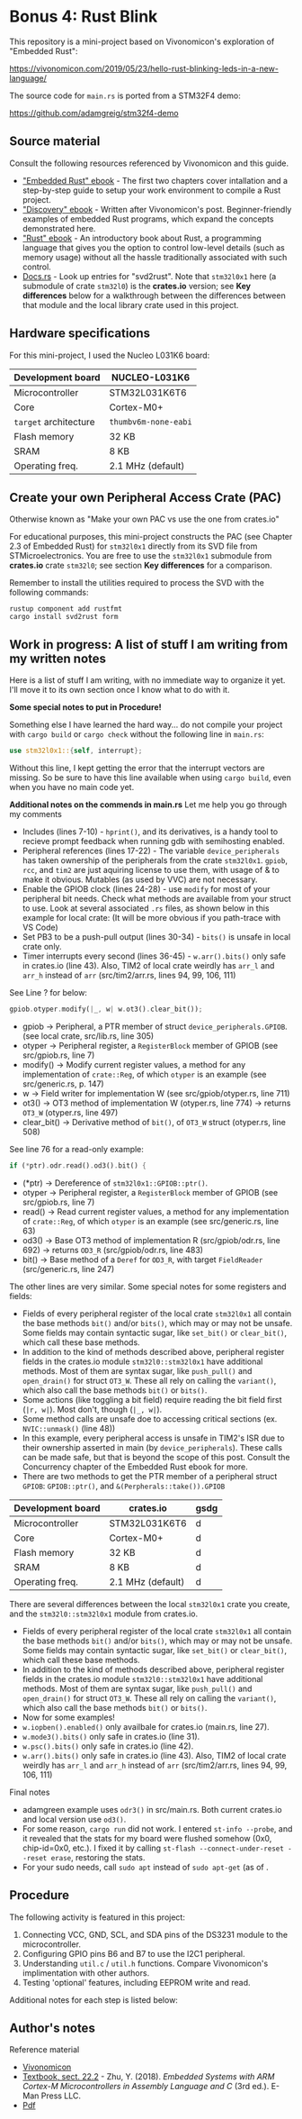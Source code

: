 # Bonus 4: Rust Blink
This repository is a mini-project based on Vivonomicon's exploration of "Embedded Rust":

https://vivonomicon.com/2019/05/23/hello-rust-blinking-leds-in-a-new-language/

The source code for `main.rs` is ported from a STM32F4 demo:

https://github.com/adamgreig/stm32f4-demo

## Source material
Consult the following resources referenced by Vivonomicon and this guide.
* ["Embedded Rust" ebook](https://docs.rust-embedded.org/book/ "Embedded Rust ebook") - The first two chapters cover intallation and a step-by-step guide to setup your work environment to compile a Rust project.
* ["Discovery" ebook](https://docs.rust-embedded.org/discovery/ "Discovery ebook") - Written after Vivonomicon's post. Beginner-friendly examples of embedded Rust programs, which expand the concepts demonstrated here.
* ["Rust" ebook](https://doc.rust-lang.org/book/ "Rust ebook") - An introductory book about Rust, a programming language that gives you the option to control low-level details (such as memory usage) without all the hassle traditionally associated with such control.
* [Docs.rs](https://docs.rs/) - Look up entries for "svd2rust". Note that `stm32l0x1` here (a submodule of crate `stm32l0`) is the **crates.io** version; see **Key differences** below for a walkthrough between the differences between that module and the local library crate used in this project.

## Hardware specifications
For this mini-project, I used the Nucleo L031K6 board:

Development board     | NUCLEO-L031K6
----------------------|------------------
Microcontroller       | STM32L031K6T6
Core                  | Cortex-M0+
`target` architecture | `thumbv6m-none-eabi`
Flash memory          | 32 KB
SRAM                  | 8 KB
Operating freq.       | 2.1 MHz (default)

## Create your own Peripheral Access Crate (PAC)

Otherwise known as "Make your own PAC vs use the one from crates.io"

For educational purposes, this mini-project constructs the PAC (see Chapter 2.3 of Embedded Rust) for `stm32l0x1` directly from its SVD file from STMicroelectronics. You are free to use the `stm32l0x1` submodule from **crates.io** crate `stm32l0`; see section **Key differences** for a comparison.

Remember to install the utilities required to process the SVD with the following commands: 
```
rustup component add rustfmt
cargo install svd2rust form
```

## Work in progress: A list of stuff I am writing from my written notes
Here is a list of stuff I am writing, with no immediate way to organize it yet. I'll move it to its own section once I know what to do with it.

**Some special notes to put in Procedure!**

Something else I have learned the hard way... do not compile your project with `cargo build` or `cargo check` without the following line in `main.rs`:
```rs
use stm32l0x1::{self, interrupt};
```
Without this line, I kept getting the error that the interrupt vectors are missing. So be sure to have this line available when using `cargo build`, even when you have no main code yet.

**Additional notes on the commends in main.rs**
Let me help you go through my comments
* Includes (lines 7-10) - `hprint()`, and its derivatives, is a handy tool to recieve prompt feedback when running gdb with semihosting enabled.
* Peripheral references (lines 17-22) - The variable `device_peripherals` has taken ownership of the peripherals from the crate `stm32l0x1`. `gpiob`, `rcc`, and `tim2` are just aquiring license to use them, with usage of & to make it obvious. Mutables (as used by VVC) are not necessary.
* Enable the GPIOB clock (lines 24-28) - use `modify` for most of your peripheral bit needs. Check what methods are available from your struct to use. Look at several associated `.rs` files, as shown below in this example for local crate: (It will be more obvious if you path-trace with VS Code)
* Set PB3 to be a push-pull output (lines 30-34) - `bits()` is unsafe in local crate only.
* Timer interrupts every second (lines 36-45) - `w.arr().bits()` only safe in crates.io (line 43). Also, TIM2 of local crate weirdly has `arr_l` and `arr_h` instead of `arr` (src/tim2/arr.rs, lines 94, 99, 106, 111)

See Line ? for below:
```rs
gpiob.otyper.modify(|_, w| w.ot3().clear_bit());
```
* gpiob -> Peripheral, a PTR member of struct `device_peripherals.GPIOB`. (see local crate, src/lib.rs, line 305)
* otyper -> Peripheral register, a `RegisterBlock` member of GPIOB (see src/gpiob.rs, line 7)
* modify() -> Modify current register values, a method for any implementation of `crate::Reg`, of which `otyper` is an example (see src/generic.rs, p. 147)
* w -> Field writer for implementation W (see src/gpiob/otyper.rs, line 711)
* ot3() -> OT3 method of implementation W (otyper.rs, line 774) -> returns `OT3_W` (otyper.rs, line 497)
* clear_bit() -> Derivative method of `bit()`, of `OT3_W` struct (otyper.rs, line 508)

See line 76 for a read-only example:
```rs
if (*ptr).odr.read().od3().bit() {
```
* (\*ptr) -> Dereference of `stm32l0x1::GPIOB::ptr()`.
* otyper -> Peripheral register, a `RegisterBlock` member of GPIOB (see src/gpiob.rs, line 7)
* read() -> Read current register values, a method for any implementation of `crate::Reg`, of which `otyper` is an example (see src/generic.rs, line 63)
* od3() -> Base OT3 method of implementation R (src/gpiob/odr.rs, line 692) -> returns `OD3_R` (src/gpiob/odr.rs, line 483)
* bit() -> Base method of a `Deref` for `OD3_R`, with target `FieldReader` (src/generic.rs, line 247)

The other lines are very similar. Some special notes for some registers and fields:
* Fields of every peripheral register of the local crate `stm32l0x1` all contain the base methods `bit()` and/or `bits()`, which may or may not be unsafe. Some fields may contain syntactic sugar, like `set_bit()` or `clear_bit()`, which call these base methods.
* In addition to the kind of methods described above, peripheral register fields in the crates.io module `stm32l0::stm32l0x1` have additional methods. Most of them are syntax sugar, like `push_pull()` and `open_drain()` for struct `OT3_W`. These all rely on calling the `variant()`, which also call the base methods `bit()` or `bits()`.
* Some actions (like toggling a bit field) require reading the bit field first (`|r, w|`). Most don't, though (`|_, w|`).
* Some method calls are unsafe doe to accessing critical sections (ex. `NVIC::unmask()` (line 48))
* In this example, every peripheral access is unsafe in TIM2's ISR due to their ownership asserted in main (by `device_peripherals`). These calls can be made safe, but that is beyond the scope of this post. Consult the Concurrency chapter of the Embedded Rust ebook for more.
* There are two methods to get the PTR member of a peripheral struct `GPIOB`: `GPIOB::ptr()`, and `&(Perpherals::take()).GPIOB`

Development board | crates.io    | gsdg
------------------|-------------------|--------------
Microcontroller   | STM32L031K6T6     | d
Core              | Cortex-M0+        | d
Flash memory      | 32 KB             | d
SRAM              | 8 KB              | d
Operating freq.   | 2.1 MHz (default) | d

There are several differences between the local `stm32l0x1` crate you create, and the `stm32l0::stm32l0x1` module from crates.io.
* Fields of every peripheral register of the local crate `stm32l0x1` all contain the base methods `bit()` and/or `bits()`, which may or may not be unsafe. Some fields may contain syntactic sugar, like `set_bit()` or `clear_bit()`, which call these base methods.
* In addition to the kind of methods described above, peripheral register fields in the crates.io module `stm32l0::stm32l0x1` have additional methods. Most of them are syntax sugar, like `push_pull()` and `open_drain()` for struct `OT3_W`. These all rely on calling the `variant()`, which also call the base methods `bit()` or `bits()`.
* Now for some examples!
* `w.iopben().enabled()` only availbale for crates.io (main.rs, line 27).
* `w.mode3().bits()` only safe in crates.io (line 31).
* `w.psc().bits()` only safe in crates.io (line 42).
* `w.arr().bits()` only safe in crates.io (line 43). Also, TIM2 of local crate weirdly has `arr_l` and `arr_h` instead of `arr` (src/tim2/arr.rs, lines 94, 99, 106, 111)

Final notes
* adamgreen example uses `odr3()` in src/main.rs. Both current crates.io and local version use `od3()`.
* For some reason, `cargo run` did not work. I entered `st-info --probe`, and it revealed that the stats for my board were flushed somehow (0x0, chip-id=0x0, etc.). I fixed it by calling `st-flash --connect-under-reset --reset erase`, restoring the stats.
* For your sudo needs, call `sudo apt` instead of `sudo apt-get` (as of .


## Procedure
The following activity is featured in this project:
1. Connecting VCC, GND, SCL, and SDA pins of the DS3231 module to the microcontroller.
2. Configuring GPIO pins B6 and B7 to use the I2C1 peripheral.
3. Understanding `util.c` / `util.h` functions. Compare Vivonomicon's implimentation with other authors.
4. Testing 'optional' features, including EEPROM write and read.

Additional notes for each step is listed below:

## Author's notes 
Reference material
* [Vivonomicon](https://vivonomicon.com/2018/04/30/when-is-now-the-ds3231-real-time-clock/)
* [Textbook, sect. 22.2](https://www.amazon.com/gp/product/0982692668/ref=ppx_yo_dt_b_search_asin_title?ie=UTF8&psc=1) - Zhu, Y. (2018). *Embedded Systems with ARM Cortex-M Microcontrollers in Assembly Language and C* (3rd ed.). E-Man Press LLC.
* [Pdf](../../docs/i2c-interface-ece362-engineering.purdue.edu.pdf "I2C interface")


